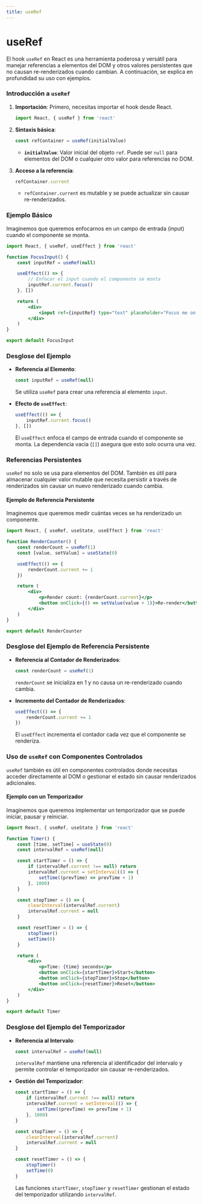 ```yaml
---
title: useRef
---
```



# useRef

El hook `useRef` en React es una herramienta poderosa y versátil para manejar referencias a elementos del DOM y otros valores persistentes que no causan re-renderizados cuando cambian. A continuación, se explica en profundidad su uso con ejemplos.

### Introducción a `useRef`

1. **Importación**: Primero, necesitas importar el hook desde React.

    ```jsx
    import React, { useRef } from 'react'
    ```

2. **Sintaxis básica**:

    ```jsx
    const refContainer = useRef(initialValue)
    ```

    - **`initialValue`**: Valor inicial del objeto `ref`. Puede ser `null` para elementos del DOM o cualquier otro valor para referencias no DOM.

3. **Acceso a la referencia**:
    ```jsx
    refContainer.current
    ```
    - `refContainer.current` es mutable y se puede actualizar sin causar re-renderizados.

### Ejemplo Básico

Imaginemos que queremos enfocarnos en un campo de entrada (input) cuando el componente se monta.

```jsx
import React, { useRef, useEffect } from 'react'

function FocusInput() {
    const inputRef = useRef(null)

    useEffect(() => {
        // Enfocar el input cuando el componente se monta
        inputRef.current.focus()
    }, [])

    return (
        <div>
            <input ref={inputRef} type="text" placeholder="Focus me on mount" />
        </div>
    )
}

export default FocusInput
```

### Desglose del Ejemplo

-   **Referencia al Elemento**:

    ```jsx
    const inputRef = useRef(null)
    ```

    Se utiliza `useRef` para crear una referencia al elemento `input`.

-   **Efecto de `useEffect`**:
    ```jsx
    useEffect(() => {
        inputRef.current.focus()
    }, [])
    ```
    El `useEffect` enfoca el campo de entrada cuando el componente se monta. La dependencia vacía (`[]`) asegura que esto solo ocurra una vez.

### Referencias Persistentes

`useRef` no solo se usa para elementos del DOM. También es útil para almacenar cualquier valor mutable que necesita persistir a través de renderizados sin causar un nuevo renderizado cuando cambia.

#### Ejemplo de Referencia Persistente

Imaginemos que queremos medir cuántas veces se ha renderizado un componente.

```jsx
import React, { useRef, useState, useEffect } from 'react'

function RenderCounter() {
    const renderCount = useRef(1)
    const [value, setValue] = useState(0)

    useEffect(() => {
        renderCount.current += 1
    })

    return (
        <div>
            <p>Render count: {renderCount.current}</p>
            <button onClick={() => setValue(value + 1)}>Re-render</button>
        </div>
    )
}

export default RenderCounter
```

### Desglose del Ejemplo de Referencia Persistente

-   **Referencia al Contador de Renderizados**:

    ```jsx
    const renderCount = useRef(1)
    ```

    `renderCount` se inicializa en 1 y no causa un re-renderizado cuando cambia.

-   **Incremento del Contador de Renderizados**:
    ```jsx
    useEffect(() => {
        renderCount.current += 1
    })
    ```
    El `useEffect` incrementa el contador cada vez que el componente se renderiza.

### Uso de `useRef` con Componentes Controlados

`useRef` también es útil en componentes controlados donde necesitas acceder directamente al DOM o gestionar el estado sin causar renderizados adicionales.

#### Ejemplo con un Temporizador

Imaginemos que queremos implementar un temporizador que se puede iniciar, pausar y reiniciar.

```jsx
import React, { useRef, useState } from 'react'

function Timer() {
    const [time, setTime] = useState(0)
    const intervalRef = useRef(null)

    const startTimer = () => {
        if (intervalRef.current !== null) return
        intervalRef.current = setInterval(() => {
            setTime((prevTime) => prevTime + 1)
        }, 1000)
    }

    const stopTimer = () => {
        clearInterval(intervalRef.current)
        intervalRef.current = null
    }

    const resetTimer = () => {
        stopTimer()
        setTime(0)
    }

    return (
        <div>
            <p>Time: {time} seconds</p>
            <button onClick={startTimer}>Start</button>
            <button onClick={stopTimer}>Stop</button>
            <button onClick={resetTimer}>Reset</button>
        </div>
    )
}

export default Timer
```

### Desglose del Ejemplo del Temporizador

-   **Referencia al Intervalo**:

    ```jsx
    const intervalRef = useRef(null)
    ```

    `intervalRef` mantiene una referencia al identificador del intervalo y permite controlar el temporizador sin causar re-renderizados.

-   **Gestión del Temporizador**:

    ```jsx
    const startTimer = () => {
        if (intervalRef.current !== null) return
        intervalRef.current = setInterval(() => {
            setTime((prevTime) => prevTime + 1)
        }, 1000)
    }

    const stopTimer = () => {
        clearInterval(intervalRef.current)
        intervalRef.current = null
    }

    const resetTimer = () => {
        stopTimer()
        setTime(0)
    }
    ```

    Las funciones `startTimer`, `stopTimer` y `resetTimer` gestionan el estado del temporizador utilizando `intervalRef`.
